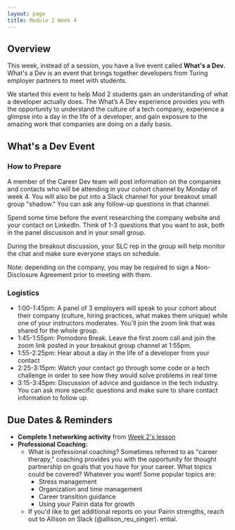 ```yaml
---
layout: page
title: Module 2 Week 4
---
```


## Overview
This week, instead of a session, you have a live event called **What's a Dev.** What's a Dev is an event that brings together developers from Turing employer partners to meet with students.

We started this event to help Mod 2 students gain an understanding of what a developer actually does. The What’s A Dev experience provides you with the opportunity to understand the culture of a tech company, experience a glimpse into a day in the life of a developer, and gain exposure to the amazing work that companies are doing on a daily basis. 

## What's a Dev Event
### How to Prepare
A member of the Career Dev team will post information on the companies and contacts who will be attending in your cohort channel by Monday of week 4. You will also be put into a Slack channel for your breakout small group "shadow." You can ask any follow-up questions in that channel. 

Spend some time before the event researching the company website and your contact on LinkedIn. Think of 1-3 questions that you want to ask, both in the panel discusison and in your small group. 

During the breakout discussion, your SLC rep in the group will help monitor the chat and make sure everyone stays on schedule. 

Note: depending on the company, you may be required to sign a Non-Disclosure Agreement prior to meeting with them. 

### Logistics
* 1:00-1:45pm: A panel of 3 employers will speak to your cohort about their company (culture, hiring practices, what makes them unique) while one of your instructors moderates. You'll join the zoom link that was shared for the whole group.
* 1:45-1:55pm: Pomodoro Break. Leave the first zoom call and join the zoom link posted in your breakout group channel at 1:55pm. 
* 1:55-2:25pm: Hear about a day in the life of a developer from your contact
* 2:25-3:15pm: Watch your contact go through some code or a tech challenge in order to see how they would solve problems in real time
* 3:15-3:45pm: Discussion of advice and guidance in the tech industry. You can ask more specific questions and make sure to share contact information to follow up.


## Due Dates & Reminders
* **Complete 1 networking activity** from [Week 2's lesson](/module_two/mod2_week2)
* **Professional Coaching:** 
   * What is professional coaching? Sometimes referred to as "career therapy," coaching provides you with the opportunity for thought partnership on goals that you have for your career. What topics could be covered? Whatever you want! Some popular topics are:
        * Stress management
        * Organization and time management
        * Career transition guidance
        * Using your Pairin data for growth
   * If you'd like to get additional reports on your Pairin strengths, reach out to Allison on Slack (@allison_reu_singer). ential.
